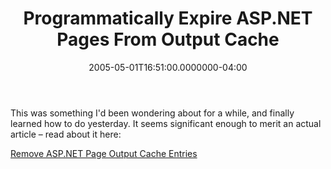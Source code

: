 ﻿---
title: Programmatically Expire ASP.NET Pages From Output Cache
date: "2005-05-01T16:51:00.0000000-04:00"
description: "This was something I'd been wondering about for a while, and finally learned how to do yesterday. It seems significant enough to merit an actual article – read about it here:"
featuredImage: img/1864-featured.png
---

This was something I'd been wondering about for a while, and finally learned how to do yesterday. It seems significant enough to merit an actual article – read about it here:

[Remove ASP.NET Page Output Cache Entries](http://aspalliance.com/668)

